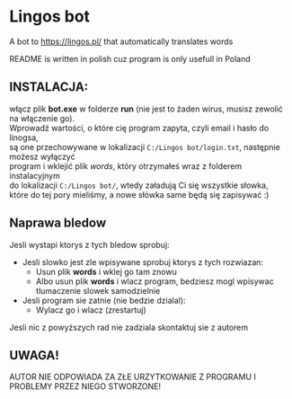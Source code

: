 # Lingos bot
A bot to https://lingos.pl/ that automatically translates words

README is written in polish cuz program is only usefull in Poland

## INSTALACJA:
włącz plik **bot.exe** w folderze **run** (nie jest to żaden wirus, musisz zewolić na włączenie go).   
Wprowadź wartości, o które cię program zapyta, czyli email i hasło do linogsa,  
są one przechowywane w lokalizacji `C:/Lingos bot/login.txt`, następnie możesz wyłączyć  
program i wklejić plik *words*, który otrzymałeś wraz z folderem instalacyjnym  
do lokalizacji `C:/Lingos bot/`, wtedy załadują Ci się wszystkie słowka,  
które do tej pory mieliśmy, a nowe słówka same będą się zapisywać :)

## Naprawa bledow
Jesli wystapi ktorys z tych bledow sprobuj:
* Jesli slowko jest zle wpisywane sprobuj ktorys z tych rozwiazan:
  * Usun plik **words** i wklej go tam znowu
  * Albo usun plik **words** i wlacz program, bedziesz mogl wpisywac tlumaczenie slowek samodzielnie
* Jesli program sie zatnie (nie bedzie dzialal):
  * Wylacz go i wlacz (zrestartuj)
 
 Jesli nic z powyższych rad nie zadziala skontaktuj sie z autorem



## UWAGA!
AUTOR NIE ODPOWIADA ZA ZŁE URZYTKOWANIE Z PROGRAMU I PROBLEMY PRZEZ NIEGO STWORZONE!
